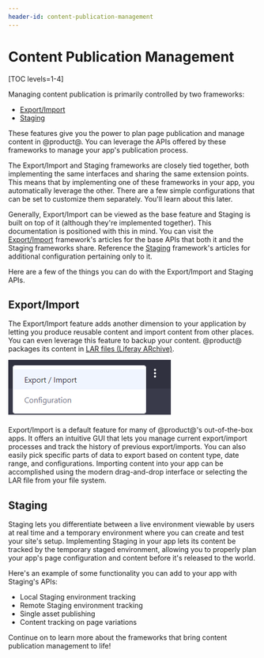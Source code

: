 ```yaml
---
header-id: content-publication-management
---
```


# Content Publication Management

[TOC levels=1-4]

Managing content publication is primarily controlled by two frameworks:

<!-- - Change Lists -->
- [Export/Import](#export-import)
- [Staging](#staging)

These features give you the power to plan page publication and manage content
in @product@. You can leverage the APIs offered by these frameworks to manage
your app's publication process.

The Export/Import and Staging frameworks are closely tied together, both
implementing the same interfaces and sharing the same extension points. This
means that by implementing one of these frameworks in your app, you
automatically leverage the other. There are a few simple configurations that can
be set to customize them separately. You'll learn about this later.

Generally, Export/Import can be viewed as the base feature and Staging is built
on top of it (although they're implemented together). This documentation is
positioned with this in mind. You can visit the
[Export/Import](/developer/frameworks/-/knowledge_base/7-2/export-import)
framework's articles for the base APIs that both it and the Staging frameworks
share. Reference the
[Staging](/developer/frameworks/-/knowledge_base/7-2/staging) framework's
articles for additional configuration pertaining only to it.

Here are a few of the things you can do with the Export/Import and Staging APIs. 

## Export/Import

The Export/Import feature adds another dimension to your application by letting
you produce reusable content and import content from other places. You can even
leverage this feature to backup your content. @product@ packages its content in
[LAR files (Liferay ARchive)](/developer/reference/-/knowledge_base/7-2/liferay-archive-lar-file).

![Figure 1: Leveraging the Export/Import feature in your app is useful for sharing content.](../../images/export-import-preview.png)

Export/Import is a default feature for many of @product@'s out-of-the-box apps.
It offers an intuitive GUI that lets you manage current export/import processes
and track the history of previous export/imports. You can also easily pick
specific parts of data to export based on content type, date range, and
configurations. Importing content into your app can be accomplished using the
modern drag-and-drop interface or selecting the LAR file from your file system.

## Staging

Staging lets you differentiate between a live environment viewable by users at
real time and a temporary environment where you can create and test your site's
setup. Implementing Staging in your app lets its content be tracked by the
temporary staged environment, allowing you to properly plan your app's page
configuration and content before it's released to the world.

Here's an example of some functionality you can add to your app with Staging's
APIs:

- Local Staging environment tracking
- Remote Staging environment tracking
- Single asset publishing
- Content tracking on page variations

Continue on to learn more about the frameworks that bring content publication
management to life!